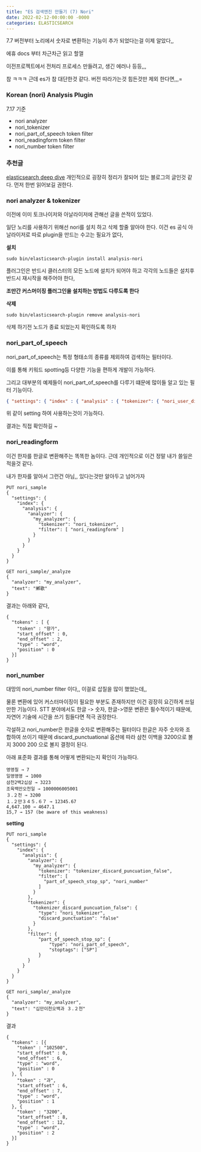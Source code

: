 ```yaml
---
title: "ES 검색엔진 만들기 (7) Nori"
date: 2022-02-12-00:00:00 -0000
categories: ELASTICSEARCH
---
```


7.7 버전부터 노리에서 숫자로 변환하는 기능이 추가 되었다는걸 이제 알았다,,

에휴 docs 부터 차근차근 읽고 할껄

이전프로젝트에서 전처리 프로세스 만들려고, 생긴 에러나 등등,,,

참 ㅋㅋㅋ 근데 es가 참 대단한것 같다. 버전 따라가는것 힘든것만 제외 한다면,,,=

### Korean (nori) Analysis Plugin

7.17 기준
- nori analyzer
- nori_tokenizer
- nori_part_of_speech token filter
- nori_readingform token filter
- nori_number token filter

### 추천글
[elasticsearch deep dive](https://gritmind.blog/2020/07/22/nori_deep_dive/) 개인적으로 굉장히 정리가 잘되어 있는 블로그의 글인것 같다.
먼저 한번 읽어보길 권한다.

### nori analyzer & tokenizer
이전에 이미 토크나이저와 아날라이저에 관해선 글을 쓴적이 있었다.

일단 노리를 사용하기 위해선 nori를 설치 하고 삭제 할줄 알아야 한다. 이건 es 공식 아날라이저로 따로 plugin을 만드는 수고는 필요가 없다,

__설치__
```
sudo bin/elasticsearch-plugin install analysis-nori
```

플러그인은 반드시 클러스터의 모든 노드에 설치가 되어야 하고 각각의 노드들은 설치후 반드시 재시작을 해주어야 한다,

__조만간 커스머이징 플러그인을 설치하는 방법도 다루도록 한다__

__삭제__
```
sudo bin/elasticsearch-plugin remove analysis-nori
```
삭제 하기전 노드가 종료 되었는지 확인하도록 하자


### nori_part_of_speech

nori_part_of_speech는 특정 형태소의 종류를 제외하여 검색하는 필터이다.

이를 통해 키워드 spotting등 다양한 기능을 편하게 개발이 가능하다.

그리고 대부분의 예제들이 nori_part_of_speech를 다루기 떄문에 많이들 알고 있는 필터 기능이다.

```json
{ "settings": { "index" : { "analysis" : { "tokenizer": { "nori_user_dict": { "type": "nori_tokenizer", "decompound_mode": "none", "user_dictionary": "dic/nori_userdict_ko.txt" } }, "analyzer" : { "custom_analyze" : { "type": "custom", "tokenizer" : "nori_user_dict", "filter": [ "my_posfilter" ] } }, "filter": { "my_posfilter": { "type": "nori_part_of_speech", "stoptags": [ "NP", "UNKNOWN" ] } } } } } }
```
위 같이 setting 하여 사용하는것이 가능하다.

결과는 직접 확인하길 ~

### nori_readingform

이건 한자를 한글로 변환해주는 똑똑한 놈이다.
근데 개인적으로 이건 정말 내가 쓸일은 적을것 같다.

내가 한자를 알아서 그런건 아님,, 
있다는것만 알아두고 넘어가자

```
PUT nori_sample
{
  "settings": {
    "index": {
      "analysis": {
        "analyzer": {
          "my_analyzer": {
            "tokenizer": "nori_tokenizer",
            "filter": [ "nori_readingform" ]
          }
        }
      }
    }
  }
}

GET nori_sample/_analyze
{
  "analyzer": "my_analyzer",
  "text": "鄕歌"      
}
```

결과는 아래와 같다,
```
{
  "tokens" : [ {
    "token" : "향가",     
    "start_offset" : 0,
    "end_offset" : 2,
    "type" : "word",
    "position" : 0
  }]
}
```


### nori_number
대망의 nori_number filter 이다,, 
이걸로 삽질을 많이 했었는데,,

물론 변환에 있어 커스터마이징이 필요한 부분도 존재하지만 이건 굉장히 요긴하게 쓰일만한 기능이다.
STT 분야에서도 한글 -> 숫자, 한글->영문 변환은 필수적이기 때문에, 자연어 기술에 시간을 쓰기 힘들다면 적극 권장한다.

각설하고 nori_number은 한글을 숫자로 변환해주는 필터이다
한글은 자주 숫자와 조합하여 쓰이기 때문에 discard_punctuational 옵션에 따라 삼천 이백을 3200으로 볼지 3000 200 으로 볼지 결정이 된다.

아래 표준화 결과를 통해 어떻게 변환되는지 확인이 가능하다.
```
영영칠 → 7
일영영영 → 1000
삼천2백2십삼 → 3223
조육백만오천일 → 1000006005001
３.２천 → 3200
１.２만３４５.６７ → 12345.67
4,647.100 → 4647.1
15,7 → 157 (be aware of this weakness)
```

__setting__
```
PUT nori_sample
{
  "settings": {
    "index": {
      "analysis": {
        "analyzer": {
          "my_analyzer": {
            "tokenizer": "tokenizer_discard_puncuation_false",
            "filter": [
              "part_of_speech_stop_sp", "nori_number"
            ]
          }
        },
        "tokenizer": {
          "tokenizer_discard_puncuation_false": {
            "type": "nori_tokenizer",
            "discard_punctuation": "false"
          }
        },
        "filter": {
            "part_of_speech_stop_sp": {
                "type": "nori_part_of_speech",
                "stoptags": ["SP"]
            }
        }
      }
    }
  }
}

GET nori_sample/_analyze
{
  "analyzer": "my_analyzer",
  "text": "십만이천오백과 ３.２천"
}
```


결과
```
{
  "tokens" : [{
    "token" : "102500",
    "start_offset" : 0,
    "end_offset" : 6,
    "type" : "word",
    "position" : 0
  }, {
    "token" : "과",
    "start_offset" : 6,
    "end_offset" : 7,
    "type" : "word",
    "position" : 1
  }, {
    "token" : "3200",
    "start_offset" : 8,
    "end_offset" : 12,
    "type" : "word",
    "position" : 2
  }]
}
```